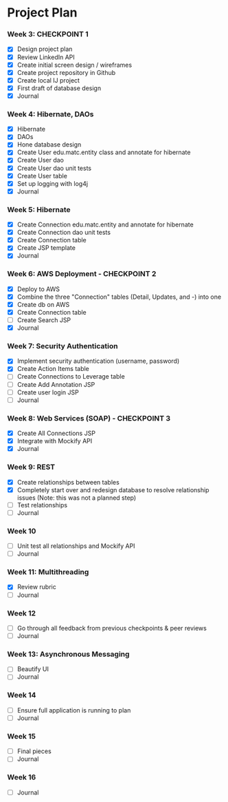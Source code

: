 # Project Plan

### Week 3: CHECKPOINT 1 
- [X] Design project plan 
- [X] Review LinkedIn API
- [X] Create initial screen design / wireframes
- [X] Create project repository in Github
- [X] Create local IJ project
- [X] First draft of database design
- [X] Journal

### Week 4: Hibernate, DAOs
- [X] Hibernate
- [X] DAOs
- [X] Hone database design
- [X] Create User edu.matc.entity class and annotate for hibernate
- [X] Create User dao
- [X] Create User dao unit tests
- [X] Create User table
- [X] Set up logging with log4j
- [X] Journal

### Week 5: Hibernate
- [X] Create Connection edu.matc.entity and annotate for hibernate
- [X] Create Connection dao unit tests
- [X] Create Connection  table
- [X] Create JSP template
- [X] Journal

### Week 6: AWS Deployment - CHECKPOINT 2
- [X] Deploy to AWS
- [X] Combine the three "Connection" tables (Detail, Updates, and -) into one
- [X] Create db on AWS
- [X] Create Connection table
- [ ] Create Search JSP
- [X] Journal

### Week 7: Security Authentication
- [X] Implement security authentication (username, password)
- [X] Create Action Items table
- [ ] Create Connections to Leverage table
- [ ] Create Add Annotation JSP
- [ ] Create user login JSP
- [ ] Journal

### Week 8: Web Services (SOAP) - CHECKPOINT 3
- [X] Create All Connections JSP
- [X] Integrate with Mockify API
- [X] Journal

### Week 9: REST
- [X] Create relationships between tables 
- [X] Completely start over and redesign database to resolve relationship issues (Note: this was not a planned step)
- [ ] Test relationships
- [ ] Journal

### Week 10
- [ ] Unit test all relationships and Mockify API
- [ ] Journal

### Week 11: Multithreading
- [X] Review rubric
- [ ] Journal

### Week 12
- [ ] Go through all feedback from previous checkpoints & peer reviews
- [ ] Journal

### Week 13: Asynchronous Messaging
- [ ] Beautify UI
- [ ] Journal

### Week 14
- [ ] Ensure full application is running to plan
- [ ] Journal

### Week 15
- [ ] Final pieces
- [ ] Journal

### Week 16
- [ ] Journal